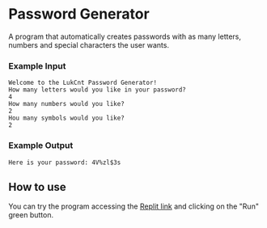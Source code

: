 # Password Generator
A program that automatically creates passwords with as many letters, numbers and special characters the user wants.

### Example Input
```
Welcome to the LukCnt Password Generator!
How many letters would you like in your password?
4
How many numbers would you like?
2
Hou many symbols would you like?
2
```
### Example Output
```
Here is your password: 4V%zl$3s
```

## How to use
You can try the program accessing the [Replit link](https://replit.com/@LukCnt/password-generator?v=1) and clicking on the "Run" green button.
